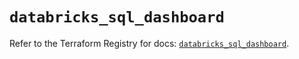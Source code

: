 # `databricks_sql_dashboard`

Refer to the Terraform Registry for docs: [`databricks_sql_dashboard`](https://registry.terraform.io/providers/databricks/databricks/1.61.0/docs/resources/sql_dashboard).
